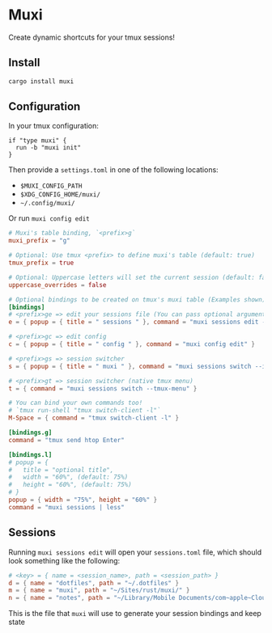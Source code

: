 # Muxi

Create dynamic shortcuts for your tmux sessions!

## Install
```sh
cargo install muxi
```

## Configuration

In your tmux configuration:
```tmux
if "type muxi" {
  run -b "muxi init"
}
```

Then provide a `settings.toml` in one of the following locations:
- `$MUXI_CONFIG_PATH`
- `$XDG_CONFIG_HOME/muxi/`
- `~/.config/muxi/`

Or run `muxi config edit`

```toml
# Muxi's table binding, `<prefix>g`
muxi_prefix = "g"

# Optional: Use tmux <prefix> to define muxi's table (default: true)
tmux_prefix = true

# Optional: Uppercase letters will set the current session (default: false)
uppercase_overrides = false

# Optional bindings to be created on tmux's muxi table (Examples shown)
[bindings]
# <prefix>ge => edit your sessions file (You can pass optional arguments to your editor after "--")
e = { popup = { title = " sessions " }, command = "muxi sessions edit -- +ZenMode" }

# <prefix>gc => edit config
c = { popup = { title = " config " }, command = "muxi config edit" }

# <prefix>gs => session switcher
s = { popup = { title = " muxi " }, command = "muxi sessions switch --interactive" }

# <prefix>gt => session switcher (native tmux menu)
t = { command = "muxi sessions switch --tmux-menu" }

# You can bind your own commands too!
# `tmux run-shell "tmux switch-client -l"`
M-Space = { command = "tmux switch-client -l" }

[bindings.g]
command = "tmux send htop Enter"

[bindings.l]
# popup = {
#   title = "optional title",
#   width = "60%", (default: 75%)
#   height = "60%", (default: 75%)
# }
popup = { width = "75%", height = "60%" }
command = "muxi sessions | less"
```

## Sessions

Running `muxi sessions edit` will open your `sessions.toml` file, which should look something like the following:

```toml
# <key> = { name = <session_name>, path = <session_path> }
d = { name = "dotfiles", path = "~/.dotfiles" }
m = { name = "muxi", path = "~/Sites/rust/muxi/" }
n = { name = "notes", path = "~/Library/Mobile Documents/com~apple~CloudDocs/notes" }
```

This is the file that `muxi` will use to generate your session bindings and keep state
